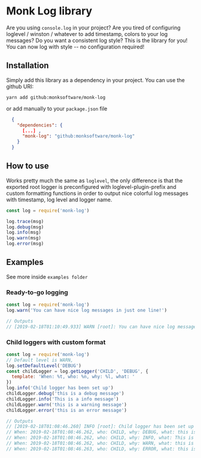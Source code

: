 # Monk Log library

Are you using `console.log` in your project? Are you tired of configuring
loglevel / winston / whatever to add timestamp, colors to your log messages?
Do you want a consistent log style?
This is the library for you! You can now log with style -- no configuration
required!

## Installation

Simply add this library as a dependency in your project.
You can use the github URI:

```
yarn add github:monksoftware/monk-log
```

or add manually to your `package.json` file

```json
  {
    "dependencies": {
      [...] ,
      "monk-log": "github:monksoftware/monk-log"
    }
  }
```

## How to use

Works pretty much the same as `loglevel`, the only difference is that
the exported root logger is preconfigured with loglevel-plugin-prefix
and custom formatting functions in order to output nice colorful log messages
with timestamp, log level and logger name.

```javascript
const log = require('monk-log')

log.trace(msg)
log.debug(msg)
log.info(msg)
log.warn(msg)
log.error(msg)
```

## Examples

See more inside `examples folder`

### Ready-to-go logging
```javascript
const log = require('monk-log')
log.warn('You can have nice log messages in just one line!')

// Outputs
// [2019-02-18T01:10:49.933] WARN [root]: You can have nice log messages in just one line!
```

### Child loggers with custom format

```javascript
const log = require('monk-log')
// Default level is WARN,
log.setDefaultLevel('DEBUG')
const childLogger = log.getLogger('CHILD', 'DEBUG', {
  template: 'When: %t, who: %n, why: %l, what: '
})
log.info('Child logger has been set up')
childLogger.debug('this is a debug message')
childLogger.info('This is a info message')
childLogger.warn('this is a warning message')
childLogger.error('this is an error message')

// Outputs
// [2019-02-18T01:08:46.260] INFO [root]: Child logger has been set up
// When: 2019-02-18T01:08:46.262, who: CHILD, why: DEBUG, what: this is a debug message
// When: 2019-02-18T01:08:46.262, who: CHILD, why: INFO, what: This is a info message
// When: 2019-02-18T01:08:46.262, who: CHILD, why: WARN, what: this is a warning message
// When: 2019-02-18T01:08:46.263, who: CHILD, why: ERROR, what: this is an error message
```
